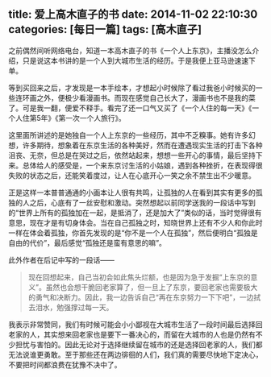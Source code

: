title: 爱上高木直子的书
date: 2014-11-02 22:10:30
categories: [每日一篇]
tags: [高木直子]
---
之前偶然间听网络电台，知道一本高木直子的书《一个人上东京》，主播没怎么介绍，只是说这本书讲的是一个人到大城市生活的经历。于是我便上亚马逊速速下单。

等到买回来之后，才发现是一本手绘本，才想起小时候除了看过我爸小时候买的一些连环画之外，便极少看漫画书。而现在感觉自己长大了，漫画书也不是我的菜了。可是我一翻，便爱不释手。看完了还一口气又买了《一个人住的每一天》《一个人住第5年》《第一次一个人旅行》。

这里面所讲述的是她独自一个人上东京的一些经历，其中不乏糗事。她有许多幻想，许多期待，想象着在东京生活的各种美好，然而在遭遇现实生活的打击下各种沮丧、无奈，但总是在哭过之后，依然站起来，想想一些开心的事情，最后坚持下来。总体给人的感受是，一个来东京讨生活的小姑娘，遇到各种挫折，在表现得很失败的状态之后，还能笑着度过，让人在心底开心一笑之余不禁生出不少暖意。
<!--more-->
正是这样一本普普通通的小画本让人很有共鸣，让孤独的人在看到其实有更多的孤独的人之后，心底有了一丝安慰和激动。突然想起以前同学送我的一段话中写到的“世界上所有的孤独加在一起，是抵消了，还是加大了”类似的话，当时觉得很有意思，现在才是有切身体会。当在自己孤独之时，知晓世界上还有不少人和你此时一样在体会着孤独，你首先发现的是“你不是一个人在孤独”，然后便明白“孤独是自由的代价”，最后感觉“孤独还是蛮有意思的嘛”。

此外作者在后记中写的一段话——
> 现在回想起来，自己当初会如此焦头烂额，也是因为急于发掘“上东京的意义”。虽然也会想干脆回老家算了，但一旦上了东京，要回老家也需要极大的勇气和决断力。因此，我一边告诉自己“再在东京努力一下下吧”，一边拭去泪水，勉强撑过每一天。

我表示非常赞同，我们有时候可能会小小鄙视在大城市生活了一段时间最后选择回老家的人，其实想来回老家也是要下一番决心的，而留在大城市的人也是仍然有不少担忧与害怕的。因此无论对于选择继续留在城市的还是选择回老家的人，我们都无法说谁更勇敢。至于那些还在两边徘徊的人们，我们真的需要尽快地下定决心，不要把时间都浪费在犹豫不决中了。









